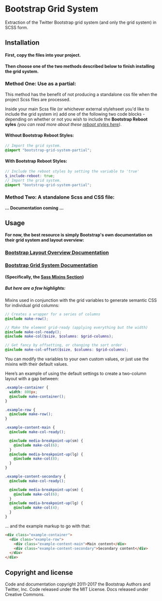# Bootstrap Grid System
Extraction of the Twitter Bootstrap grid system (and only the grid system) in SCSS form.

## Installation
#### First, copy the files into your project.

#### Then choose one of the two methods described below to finish installing the grid system.

### Method One: Use as a partial:
This method has the benefit of not producing a standalone css file when the project Scss files are processed.

Inside your main Scss file (or whichever external stylehseet you'd like to include the grid system in) add one of the following two code blocks - depending on whether or not you wish to include the **Bootstrap Reboot syles** *(you can read more about these [reboot styles here](http://getbootstrap.com/docs/4.0/content/reboot/))*.

#### Without Bootstrap Reboot Styles:
````scss
// Import the grid system.
@import "bootstrap-grid-system-partial";
````

#### With Bootstrap Reboot Styles:
````scss
// Include the reboot styles by setting the variable to 'true'
$_include-reboot: true;
// Import the grid system.
@import "bootstrap-grid-system-partial";
````

### Method Two: A standalone Scss and CSS file:
**... Documentation coming ...**

## Usage
**For now, the best resource is simply Bootstrap's own documentation on their grid system and layout overview:**

### [Bootstrap Layout Overview Documentation](http://getbootstrap.com/docs/4.0/layout/overview/) 

### [Bootstrap Grid System Documentation](http://getbootstrap.com/docs/4.0/layout/grid/)

#### (Specifically, the [Sass Mixins Section](http://getbootstrap.com/docs/4.0/layout/grid/#sass-mixins))

##### But here are a few highlights:

Mixins used in conjunction with the grid variables to generate semantic CSS for individual grid columns:

```scss
// Creates a wrapper for a series of columns
@include make-row();

// Make the element grid-ready (applying everything but the width)
@include make-col-ready();
@include make-col($size, $columns: $grid-columns);

// Get fancy by offsetting, or changing the sort order
@include make-col-offset($size, $columns: $grid-columns);
```



You can modify the variables to your own custom values, or just use the mixins with their default values. 

Here’s an example of using the default settings to create a two-column layout with a gap between:

```scss
.example-container {
  width: 800px;
  @include make-container();
}

.example-row {
  @include make-row();
}

.example-content-main {
  @include make-col-ready();

  @include media-breakpoint-up(sm) {
    @include make-col(6);
  }
  @include media-breakpoint-up(lg) {
    @include make-col(8);
  }
}

.example-content-secondary {
  @include make-col-ready();

  @include media-breakpoint-up(sm) {
    @include make-col(6);
  }
  @include media-breakpoint-up(lg) {
    @include make-col(4);
  }
}
```

... and the example markup to go with that:

```html
<div class="example-container">
  <div class="example-row">
    <div class="example-content-main">Main content</div>
    <div class="example-content-secondary">Secondary content</div>
  </div>
</div>
```


## Copyright and license
Code and documentation copyright 2011-2017 the Bootstrap Authors and Twitter, Inc. Code released under the MIT License. Docs released under Creative Commons.
